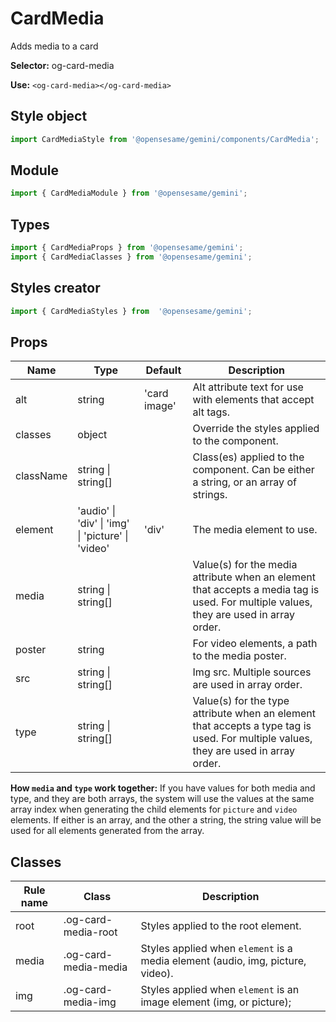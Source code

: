 # CardMedia
Adds media to a card

**Selector:**
og-card-media

**Use:**
`<og-card-media></og-card-media>`

## Style object
```javascript
import CardMediaStyle from '@opensesame/gemini/components/CardMedia';
```

## Module
```javascript
import { CardMediaModule } from '@opensesame/gemini';
```

## Types
```javascript
import { CardMediaProps } from '@opensesame/gemini';
import { CardMediaClasses } from '@opensesame/gemini';
```

## Styles creator
```javascript
import { CardMediaStyles } from  '@opensesame/gemini';
```

## Props
Name | Type | Default | Description
---- | ---- | ------- | -----------
alt | string | 'card image' | Alt attribute text for use with elements that accept alt tags.
classes | object | | Override the styles applied to the component.
className | string &#124; string[] | | Class(es) applied to the component. Can be either a string, or an array of strings.
element | 'audio' &#124; 'div' &#124; 'img' &#124; 'picture' &#124; 'video' | 'div' | The media element to use.
media | string &#124; string[] | | Value(s) for the media attribute when an element that accepts a media tag is used. For multiple values, they are used in array order.
poster | string | | For video elements, a path to the media poster.
src | string &#124; string[] | | Img src. Multiple sources are used in array order.
type | string &#124; string[] | | Value(s) for the type attribute when an element that accepts a type tag is used. For multiple values, they are used in array order.

**How `media` and `type` work together:**
If you have values for both media and type, and they are both arrays, the system will use the values at the same array index when generating the child elements for `picture` and `video` elements. If either is an array, and the other a string, the string value will be used for all elements generated from the array.

## Classes
Rule name | Class | Description
--------- | ----- | -----------
root | .og-card-media-root | Styles applied to the root element.
media | .og-card-media-media | Styles applied when `element` is a media element (audio, img, picture, video).
img | .og-card-media-img | Styles applied when `element` is an image element (img, or picture);
